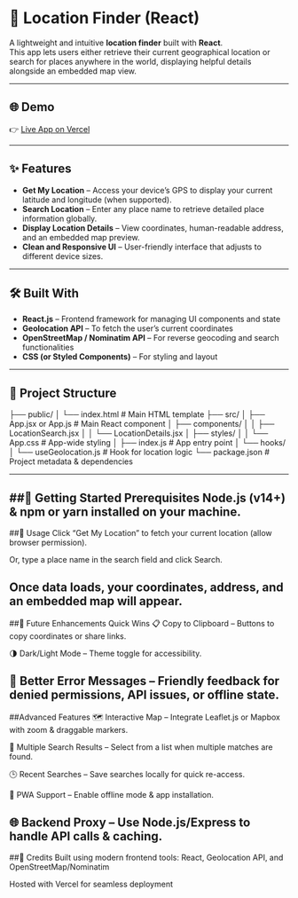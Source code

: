 # 📍 Location Finder (React)

A lightweight and intuitive **location finder** built with **React**.  
This app lets users either retrieve their current geographical location or search for places anywhere in the world, displaying helpful details alongside an embedded map view.

---

## 🌐 Demo

👉 [Live App on Vercel](https://v0-react-location-finder.vercel.app/)

---

## ✨ Features

- **Get My Location** – Access your device’s GPS to display your current latitude and longitude (when supported).  
- **Search Location** – Enter any place name to retrieve detailed place information globally.  
- **Display Location Details** – View coordinates, human-readable address, and an embedded map preview.  
- **Clean and Responsive UI** – User-friendly interface that adjusts to different device sizes.  

---

## 🛠️ Built With

- **React.js** – Frontend framework for managing UI components and state  
- **Geolocation API** – To fetch the user’s current coordinates  
- **OpenStreetMap / Nominatim API** – For reverse geocoding and search functionalities  
- **CSS (or Styled Components)** – For styling and layout  

---

## 📂 Project Structure


├── public/
│   └── index.html             # Main HTML template
├── src/
│   ├── App.jsx or App.js      # Main React component
│   ├── components/
│   │   ├── LocationSearch.jsx
│   │   └── LocationDetails.jsx
│   ├── styles/
│   │   └── App.css            # App-wide styling
│   ├── index.js               # App entry point
│   └── hooks/
│       └── useGeolocation.js  # Hook for location logic
└── package.json               # Project metadata & dependencies

---

##🚀 Getting Started
Prerequisites
Node.js (v14+) & npm or yarn installed on your machine.
---
##📖 Usage
Click “Get My Location” to fetch your current location (allow browser permission).

Or, type a place name in the search field and click Search.

Once data loads, your coordinates, address, and an embedded map will appear.
---
##🚧 Future Enhancements
Quick Wins
📋 Copy to Clipboard – Buttons to copy coordinates or share links.

🌗 Dark/Light Mode – Theme toggle for accessibility.

🛑 Better Error Messages – Friendly feedback for denied permissions, API issues, or offline state.
---
##Advanced Features
🗺️ Interactive Map – Integrate Leaflet.js or Mapbox with zoom & draggable markers.

📌 Multiple Search Results – Select from a list when multiple matches are found.

🕒 Recent Searches – Save searches locally for quick re-access.

📱 PWA Support – Enable offline mode & app installation.

🌐 Backend Proxy – Use Node.js/Express to handle API calls & caching.
---
##🙌 Credits
Built using modern frontend tools: React, Geolocation API, and OpenStreetMap/Nominatim

Hosted with Vercel for seamless deployment

